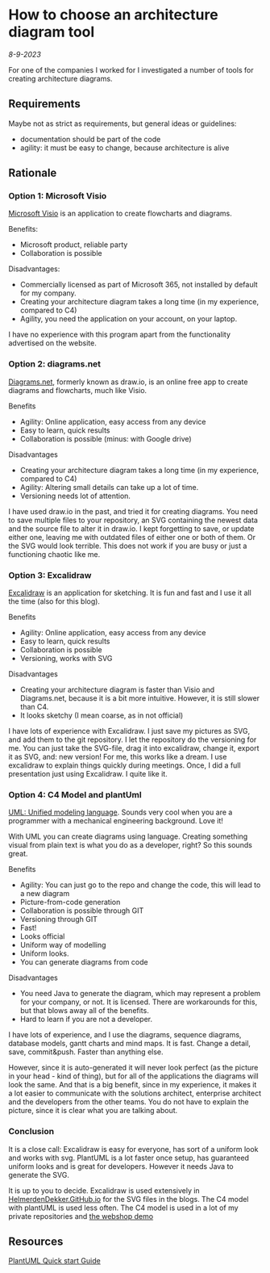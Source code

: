# How to choose an architecture diagram tool
*8-9-2023*

For one of the companies I worked for I investigated a number of tools for creating architecture diagrams. 

## Requirements

Maybe not as strict as requirements, but general ideas or guidelines:
- documentation should be part of the code
- agility: it must be easy to change, because architecture is alive

## Rationale

### Option 1: Microsoft Visio

[Microsoft Visio](https://www.microsoft.com/en-us/microsoft-365/visio/flowchart-software) is an application to create flowcharts and diagrams.

Benefits:
- Microsoft product, reliable party
- Collaboration is possible

Disadvantages:
- Commercially licensed as part of Microsoft 365, not installed by default for my company.
- Creating your architecture diagram takes a long time (in my experience, compared to C4)
- Agility, you need the application on your account, on your laptop.  

I have no experience with this program apart from the functionality advertised on the website.  

### Option 2: diagrams.net

[Diagrams.net](https://app.diagrams.net/), formerly known as draw.io, is an online free app to create diagrams and flowcharts, much like Visio.

Benefits
- Agility: Online application, easy access from any device
- Easy to learn, quick results
- Collaboration is possible (minus: with Google drive)  

Disadvantages
- Creating your architecture diagram takes a long time (in my experience, compared to C4)
- Agility: Altering small details can take up a lot of time.
- Versioning needs lot of attention.  

I have used draw.io in the past, and tried it for creating diagrams. You need to save multiple files to your repository, an SVG containing the newest data and the source file to alter it in draw.io. I kept forgetting to save, or update either one, leaving me with outdated files of either one or both of them. Or the SVG would look terrible. This does not work if you are busy or just a functioning chaotic like me.

### Option 3: Excalidraw

[Excalidraw](https://excalidraw.com/) is an application for sketching. It is fun and fast and I use it all the time (also for this blog).

Benefits
- Agility: Online application, easy access from any device
- Easy to learn, quick results
- Collaboration is possible
- Versioning, works with SVG

Disadvantages
- Creating your architecture diagram is faster than Visio and Diagrams.net, because it is a bit more intuitive. However, it is still slower than C4.
- It looks sketchy (I mean coarse, as in not official)

I have lots of experience with Excalidraw. I just save my pictures as SVG, and add them to the git repository. I let the repository do the versioning for me. You can just take the SVG-file, drag it into excalidraw, change it, export it as SVG, and: new version! For me, this works like a dream.
I use excalidraw to explain things quickly during meetings. Once, I did a full presentation just using Excalidraw. I quite like it.

### Option 4: C4 Model and plantUml

[UML: Unified modeling language](https://en.wikipedia.org/wiki/Unified_Modeling_Language). Sounds very cool when you are a programmer with a mechanical engineering background. Love it!  

With UML you can create diagrams using language. Creating something visual from plain text is what you do as a developer, right? So this sounds great.

Benefits
- Agility: You can just go to the repo and change the code, this will lead to a new diagram
- Picture-from-code generation
- Collaboration is possible through GIT
- Versioning through GIT
- Fast!
- Looks official
- Uniform way of modelling
- Uniform looks.
- You can generate diagrams from code

Disadvantages
- You need Java to generate the diagram, which may represent a problem for your company, or not. It is licensed. There are workarounds for this, but that blows away all of the benefits.
- Hard to learn if you are not a developer.

I have lots of experience, and I use the diagrams, sequence diagrams, database models, gantt charts and mind maps. It is fast. Change a detail, save, commit&push. Faster than anything else.  

However, since it is auto-generated it will never look perfect (as the picture in your head - kind of thing), but for all of the applications the diagrams will look the same. And that is a big benefit, since in my experience, it makes it a lot easier to communicate with the solutions architect, enterprise architect and the developers from the other teams. You do not have to explain the picture, since it is clear what you are talking about.

### Conclusion

It is a close call:
Excalidraw is easy for everyone, has sort of a uniform look and works with svg.
PlantUML is a lot faster once setup, has guaranteed uniform looks and is great for developers. However it needs Java to generate the SVG.

It is up to you to decide. 
Excalidraw is used extensively in [HelmerdenDekker.GitHub.io](https://github.com/HelmerDenDekker/HelmerDenDekker.github.io) for the SVG files in the blogs. The C4 model with plantUML is used less often.
The C4 model is used in a lot of my private repositories and [the webshop demo](https://github.com/HelmerDenDekker/HelmerDemo.WebShop)

## Resources

[PlantUML Quick start Guide](https://plantuml.com/starting)  